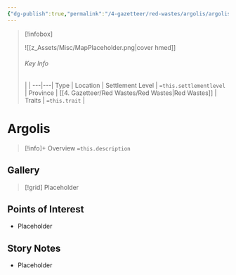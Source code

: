 ```yaml
---
{"dg-publish":true,"permalink":"/4-gazetteer/red-wastes/argolis/argolis/"}
---
```



> [!infobox]
> 
> ![[z_Assets/Misc/MapPlaceholder.png\|cover hmed]]
> ###### Key Info
>  |   |
> ---|---|
> Type | Location |
> Settlement Level | `=this.settlementlevel` |
> Province | [[4. Gazetteer/Red Wastes/Red Wastes\|Red Wastes]] |
> Traits | `=this.trait` |

# Argolis

> [!info]+ Overview
> `=this.description`

## Gallery

>[!grid]
>Placeholder


## Points of Interest

- Placeholder

## Story Notes

- Placeholder